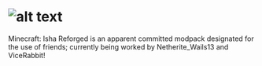 # ![alt text](https://ibb.co/VTSbFTD)
Minecraft: Isha Reforged is an apparent committed modpack designated for the use of friends; currently being worked by Netherite_Wails13 and ViceRabbit!
